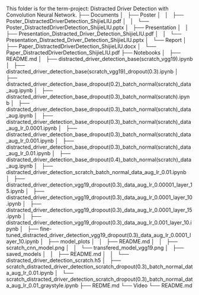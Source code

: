 This folder is for the term-project: Distracted Driver Detection with Convolution Neural Network. 
├── Documents
│   ├── Poster
│   │   ├── Poster_DistractedDriverDetection_ShijieLIU.pdf
│   │   └── Poster_DistractedDriverDetection_ShijieLIU.pptx
│   ├── Presentation
│   │   ├── Presentation_Distracted_Driver_Detection_ShijieLIU.pdf
│   │   └── Presentation_Distracted_Driver_Detection_ShijieLIU.pptx
│   └── Report
│       ├── Paper_DistractedDriverDetection_ShijieLIU.docx
│       └── Paper_DistractedDriverDetection_ShijieLIU.pdf
├── Notebooks
│   ├── README.md
│   ├── distracted_driver_detection_base(scratch_vgg19).ipynb
│   ├── distracted_driver_detection_base(scratch_vgg19)_dropout(0.3).ipynb
│   ├── distracted_driver_detection_base_dropout(0.2)_batch_normal(scratch)_data_aug.ipynb
│   ├── distracted_driver_detection_base_dropout(0.3)_batch_normal(scratch).ipynb
│   ├── distracted_driver_detection_base_dropout(0.3)_batch_normal(scratch)_data_aug.ipynb
│   ├── distracted_driver_detection_base_dropout(0.3)_batch_normal(scratch)_data_aug_lr_0.0001.ipynb
│   ├── distracted_driver_detection_base_dropout(0.3)_batch_normal(scratch)_data_aug_lr_0.001.ipynb
│   ├── distracted_driver_detection_base_dropout(0.3)_batch_normal(scratch)_data_aug_lr_0.01.ipynb
│   ├── distracted_driver_detection_base_dropout(0.4)_batch_normal(scratch)_data_aug.ipynb
│   ├── distracted_driver_detection_scratch_batch_normal_data_aug_lr_0.01.ipynb
│   ├── distracted_driver_detection_vgg19_dropout(0.3)_data_aug_lr_0.00001_layer_15.ipynb
│   ├── distracted_driver_detection_vgg19_dropout(0.3)_data_aug_lr_0.0001_layer_10.ipynb
│   ├── distracted_driver_detection_vgg19_dropout(0.3)_data_aug_lr_0.0001_layer_15.ipynb
│   ├── distracted_driver_detection_vgg19_dropout(0.3)_data_aug_lr_0.001_layer_10.ipynb
│   ├── fine-tuned_distracted_driver_detection_vgg19_dropout(0.3)_data_aug_lr_0.0001_layer_10.ipynb
│   ├── model_plots
│   │   ├── README.md
│   │   ├── scratch_cnn_model.png
│   │   └── transfered_model_vgg19.png
│   ├── saved_models
│   │   ├── README.md
│   │   └── distracted_driver_detection_scratch.h5
│   ├── scratch_distracted_driver_detection_scratch_dropout(0.3)_batch_normal_data_aug_lr_0.01.ipynb
│   └── scratch_distracted_driver_detection_scratch_dropout(0.3)_batch_normal_data_aug_lr_0.01_graystyle.ipynb
├── REDME.md
└── Video
    └── README.md
